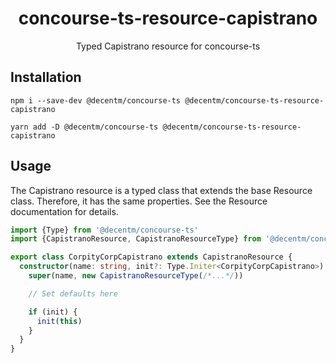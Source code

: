 <h1 align="center">
  concourse-ts-resource-capistrano
</h1>

<div align="center">

  Typed Capistrano resource for concourse-ts
</div>

## Installation

`npm i --save-dev @decentm/concourse-ts @decentm/concourse-ts-resource-capistrano`

`yarn add -D @decentm/concourse-ts @decentm/concourse-ts-resource-capistrano`

## Usage

The Capistrano resource is a typed class that extends the base Resource class.
Therefore, it has the same properties. See the Resource documentation for details.

```typescript
import {Type} from '@decentm/concourse-ts'
import {CapistranoResource, CapistranoResourceType} from '@decentm/concourse-ts-resource-capistrano'

export class CorpityCorpCapistrano extends CapistranoResource {
  constructor(name: string, init?: Type.Initer<CorpityCorpCapistrano>) {
    super(name, new CapistranoResourceType(/*...*/))

    // Set defaults here

    if (init) {
      init(this)
    }
  }
}
```
